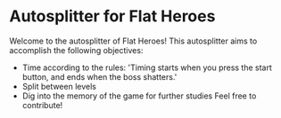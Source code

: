 # Autosplitter for Flat Heroes
Welcome to the autosplitter of Flat Heroes!
This autosplitter aims to accomplish the following objectives:
- Time according to the rules: 'Timing starts when you press the start button, and ends when the boss shatters.'
- Split between levels
- Dig into the memory of the game for further studies
Feel free to contribute!

